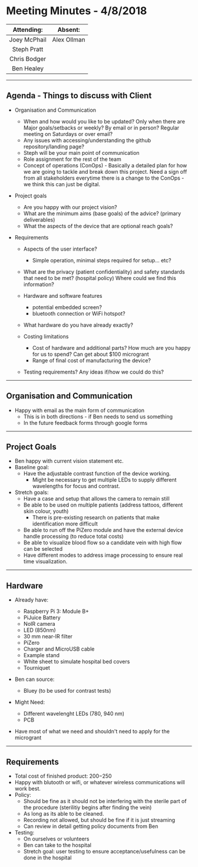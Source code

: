 # Meeting Minutes - 4/8/2018

| Attending: | Absent: |
| :---: | :---: |
| Joey McPhail | Alex Ollman |
| Steph Pratt | |
| Chris Bodger | |
| Ben Healey | |

---

## Agenda - Things to discuss with Client
* Organisation and Communication
  * When and how would you like to be updated? Only when there are Major goals/setbacks or weekly? By email or in person? Regular meeting on Saturdays or over email?
  * Any issues with accessing/understanding the github repository/landing page?
  * Steph will be your main point of communication
  * Role assignment for the rest of the team
  * Concept of operations (ConOps) - Basically a detailed plan for how we are going to tackle and break down this project. Need a sign off from all stakeholders everytime there is a change to the ConOps - we think this can just be digital.

* Project goals
  * Are you happy with our project vision?
  * What are the minimum aims (base goals) of the advice? (primary deliverables)
  * What the aspects of the device that are optional reach goals?

* Requirements
  * Aspects of the user interface?
    * Simple operation, minimal steps required for setup... etc?
  * What are the privacy (patient confidentiality) and safety standards that need to be met? (hospital policy) Where could we find this information?
  * Hardware and software features
    * potential embedded screen?
    * bluetooth connection or WiFi hotspot?
  * What hardware do you have already exactly?

  * Costing limitations
    * Cost of hardware and additional parts? How much are you happy for us to spend? Can get about $100 microgrant
    * Range of final cost of manufacturing the device?
  * Testing requirements? Any ideas if/how we could do this?

---

## Organisation and Communication
* Happy with email as the main form of communication
  * This is in both directions - if Ben needs to send us something
  * In the future feedback forms through google forms

---

## Project Goals
* Ben happy with current vision statement etc.
* Baseline goal:
  * Have the adjustable contrast function of the device working.
    * Might be necessary to get multiple LEDs to supply different wavelengths for focus and contrast.
* Stretch goals:
  * Have a case and setup that allows the camera to remain still
  * Be able to be used on multiple patients (address tattoos, different skin colour, youth)
    * There is pre-existing research on patients that make identification more difficult
  * Be able to run off the PiZero module and have the external device handle processing (to reduce total costs)
  * Be able to visualize blood flow so a candidate vein with high flow can be selected
  * Have different modes to address image processing to ensure real time visualization.

---

## Hardware
* Already have:
  * Raspberry Pi 3: Module B+
  * PiJuice Battery
  * NoIR camera
  * LED (850nm)
  * 30 mm near-IR filter
  * PiZero
  * Charger and MicroUSB cable
  * Example stand
  * White sheet to simulate hospital bed covers
  * Tourniquet

* Ben can source:
  * Bluey (to be used for contrast tests)

* Might Need:
  * Different wavelenght LEDs (780, 940 nm)
  * PCB

* Have most of what we need and shouldn't need to apply for the microgrant

---

## Requirements
* Total cost of finished product: $200-$250
* Happy with blutooth or wifi, or whatever wireless communications will work best.
* Policy:
  * Should be fine as it should not be interfering with the sterile part of the procedure (sterilitiy begins after finding the vein)
  * As long as its able to be cleaned.
  * Recording not allowed, but should be fine if it is just streaming
  * Can review in detail getting policy documents from Ben
* Testing:
  * On ourselves or volunteers
  * Ben can take to the hospital
  * Stretch goal: user testing to ensure acceptance/usefulness can be done in the hospital
